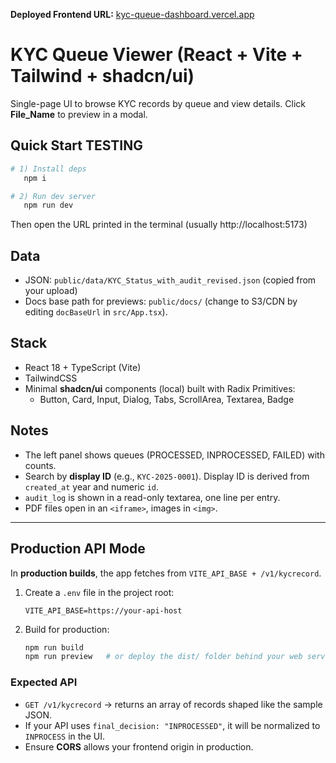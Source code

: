 **Deployed Frontend URL:** [kyc-queue-dashboard.vercel.app](https://kyc-queue-dashboard.vercel.app)

# KYC Queue Viewer (React + Vite + Tailwind + shadcn/ui)

Single-page UI to browse KYC records by queue and view details. Click **File_Name** to preview in a modal.

## Quick Start TESTING

```bash
# 1) Install deps
   npm i

# 2) Run dev server
   npm run dev
```

Then open the URL printed in the terminal (usually http://localhost:5173)

## Data

- JSON: `public/data/KYC_Status_with_audit_revised.json` (copied from your upload)
- Docs base path for previews: `public/docs/` (change to S3/CDN by editing `docBaseUrl` in `src/App.tsx`).

## Stack

- React 18 + TypeScript (Vite)
- TailwindCSS
- Minimal **shadcn/ui** components (local) built with Radix Primitives:
  - Button, Card, Input, Dialog, Tabs, ScrollArea, Textarea, Badge

## Notes

- The left panel shows queues (PROCESSED, INPROCESSED, FAILED) with counts.
- Search by **display ID** (e.g., `KYC-2025-0001`). Display ID is derived from `created_at` year and numeric `id`.
- `audit_log` is shown in a read-only textarea, one line per entry.
- PDF files open in an `<iframe>`, images in `<img>`.


---

## Production API Mode

In **production builds**, the app fetches from `VITE_API_BASE + /v1/kycrecord`.

1. Create a `.env` file in the project root:
   ```env
   VITE_API_BASE=https://your-api-host
   ```
2. Build for production:
   ```bash
   npm run build
   npm run preview   # or deploy the dist/ folder behind your web server/CDN
   ```

### Expected API
- `GET /v1/kycrecord` → returns an array of records shaped like the sample JSON.
- If your API uses `final_decision: "INPROCESSED"`, it will be normalized to `INPROCESS` in the UI.
- Ensure **CORS** allows your frontend origin in production.

